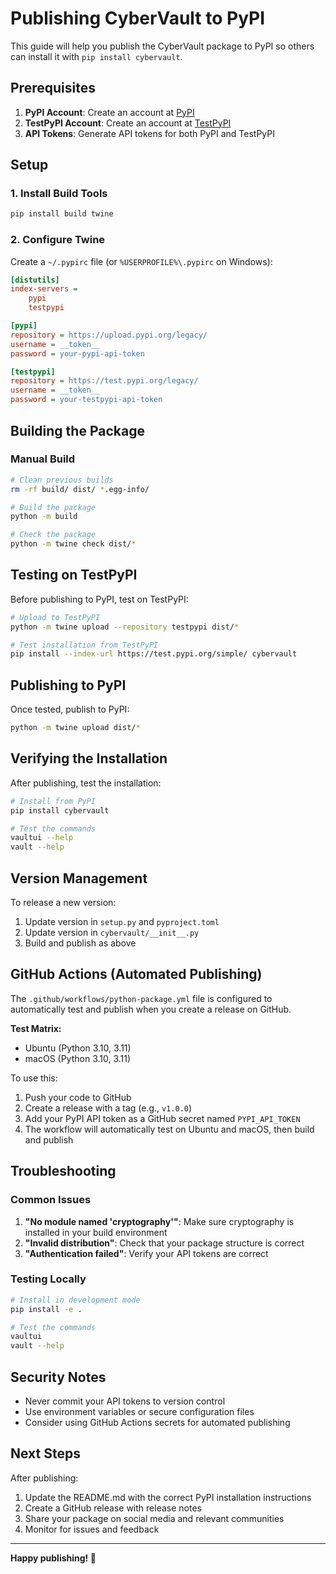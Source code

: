 # Publishing CyberVault to PyPI

This guide will help you publish the CyberVault package to PyPI so others can install it with `pip install cybervault`.

## Prerequisites

1. **PyPI Account**: Create an account at [PyPI](https://pypi.org/account/register/)
2. **TestPyPI Account**: Create an account at [TestPyPI](https://test.pypi.org/account/register/)
3. **API Tokens**: Generate API tokens for both PyPI and TestPyPI

## Setup

### 1. Install Build Tools

```bash
pip install build twine
```

### 2. Configure Twine

Create a `~/.pypirc` file (or `%USERPROFILE%\.pypirc` on Windows):

```ini
[distutils]
index-servers =
    pypi
    testpypi

[pypi]
repository = https://upload.pypi.org/legacy/
username = __token__
password = your-pypi-api-token

[testpypi]
repository = https://test.pypi.org/legacy/
username = __token__
password = your-testpypi-api-token
```

## Building the Package

### Manual Build

```bash
# Clean previous builds
rm -rf build/ dist/ *.egg-info/

# Build the package
python -m build

# Check the package
python -m twine check dist/*
```

## Testing on TestPyPI

Before publishing to PyPI, test on TestPyPI:

```bash
# Upload to TestPyPI
python -m twine upload --repository testpypi dist/*

# Test installation from TestPyPI
pip install --index-url https://test.pypi.org/simple/ cybervault
```

## Publishing to PyPI

Once tested, publish to PyPI:

```bash
python -m twine upload dist/*
```

## Verifying the Installation

After publishing, test the installation:

```bash
# Install from PyPI
pip install cybervault

# Test the commands
vaultui --help
vault --help
```

## Version Management

To release a new version:

1. Update version in `setup.py` and `pyproject.toml`
2. Update version in `cybervault/__init__.py`
3. Build and publish as above

## GitHub Actions (Automated Publishing)

The `.github/workflows/python-package.yml` file is configured to automatically test and publish when you create a release on GitHub.

**Test Matrix:**
- Ubuntu (Python 3.10, 3.11)
- macOS (Python 3.10, 3.11)

To use this:

1. Push your code to GitHub
2. Create a release with a tag (e.g., `v1.0.0`)
3. Add your PyPI API token as a GitHub secret named `PYPI_API_TOKEN`
4. The workflow will automatically test on Ubuntu and macOS, then build and publish

## Troubleshooting

### Common Issues

1. **"No module named 'cryptography'"**: Make sure cryptography is installed in your build environment
2. **"Invalid distribution"**: Check that your package structure is correct
3. **"Authentication failed"**: Verify your API tokens are correct

### Testing Locally

```bash
# Install in development mode
pip install -e .

# Test the commands
vaultui
vault --help
```

## Security Notes

- Never commit your API tokens to version control
- Use environment variables or secure configuration files
- Consider using GitHub Actions secrets for automated publishing

## Next Steps

After publishing:

1. Update the README.md with the correct PyPI installation instructions
2. Create a GitHub release with release notes
3. Share your package on social media and relevant communities
4. Monitor for issues and feedback

---

**Happy publishing! 🚀** 